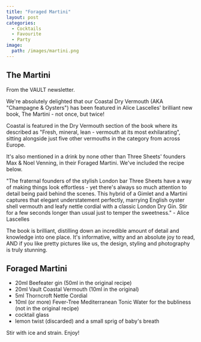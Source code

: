 ```yaml
---
title: "Foraged Martini"
layout: post
categories:
  - Cocktails
  - Favourite
  - Party
image:
  path: /images/martini.png
---
```

## The Martini
From the VAULT newsletter.

We're absolutely delighted that our Coastal Dry Vermouth (AKA "Champagne & Oysters") has been featured in Alice Lascelles' brilliant new book, The Martini - not once, but twice!

Coastal is featured in the Dry Vermouth section of the book where its described as "Fresh, mineral, lean - vermouth at its most exhilarating", sitting alongside just five other vermouths in the category from across Europe.

It's also mentioned in a drink by none other than Three Sheets' founders Max & Noel Venning, in their Foraged Martini. We've included the recipe below.

"The fraternal founders of the stylish London bar Three Sheets have a way of making things look effortless - yet there's always so much attention to detail being paid behind the scenes. This hybrid of a Gimlet and a Martini captures that elegant understatement perfectly, marrying English oyster shell vermouth and leafy nettle cordial with a classic London Dry Gin. Stir for a few seconds longer than usual just to temper the sweetness." - Alice Lascelles

The book is brilliant, distilling down an incredible amount of detail and knowledge into one place. It's informative, witty and an absolute joy to read, AND if you like pretty pictures like us, the design, styling and photography is truly stunning.

## Foraged Martini

- 20ml Beefeater gin (50ml in the original recipe)
- 20ml Vault Coastal Vermouth (10ml in the original)
- 5ml Thorncroft Nettle Cordial
- 10ml (or more) Fever-Tree Mediterranean Tonic Water for the bubliness (not in the original recipe)
- cocktail glass
- lemon twist (discarded) and a small sprig of baby's breath

Stir with ice and strain. Enjoy!

